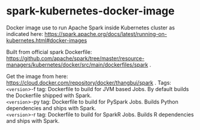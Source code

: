 # spark-kubernetes-docker-image
Docker image use to run Apache Spark inside Kubernetes cluster as indicated here: https://spark.apache.org/docs/latest/running-on-kubernetes.html#docker-images

Built from official spark Dockerfile: https://github.com/apache/spark/tree/master/resource-managers/kubernetes/docker/src/main/dockerfiles/spark . 

Get the image from here: https://cloud.docker.com/repository/docker/thangbui/spark . 
Tags:  
  `<version`>-f tag: Dockerfile to build for JVM based Jobs. By default builds the Dockerfile shipped with Spark.  
  `<version`>-py tag: Dockerfile to build for PySpark Jobs. Builds Python dependencies and ships with Spark.  
  `<version`>-r tag: Dockerfile to build for SparkR Jobs. Builds R dependencies and ships with Spark.  
